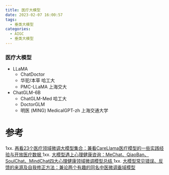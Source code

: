 ```yaml
---
title: 医疗大模型
date: 2023-02-07 16:00:57
tags:
  - 垂类大模型
categories:
  - AIGC  
  - 垂类大模型
---
```


<p></p>
<!-- more -->

###  医疗大模型
+ LLaMA
  - ChatDoctor  
  - 华驼/本草  哈工大
  - PMC-LLaMA 上海交大
+ ChatGLM-6B
  - ChatGLM-Med  哈工大
  - DoctorGLM
  - 明医 (MING)  MedicalGPT-zh  上海交通大学


# 参考
1xx. [再看23个医疗领域微调大模型集合：兼看CareLlama医疗模型的一些实践经验与开放医疗数据 ](https://mp.weixin.qq.com/s?__biz=MzAxMjc3MjkyMg==&mid=2648402886&idx=1&sn=0552d60744645a84d13bb0cef57f321c)
1xx. [大模型遇上心理健康咨询：MeChat、QiaoBan、SoulChat、MindChat四大心理健康领域微调模型总结 ](https://mp.weixin.qq.com/s?__biz=MzAxMjc3MjkyMg==&mid=2648402589&idx=1&sn=3ba9d50fad433adeb8dd6c623b06c42d)
1xx. [大模型常见错误、反馈的来源及自我修正方法：兼论两个有趣的同名中医微调垂域模型 ](https://mp.weixin.qq.com/s?__biz=MzAxMjc3MjkyMg==&mid=2648402638&idx=1&sn=b9329498806e2b93b2d6817a17941bff)
